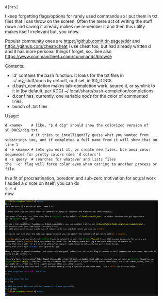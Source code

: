     d[ocs]

I keep forgetting flags/options for rarely used commands so I put them in txt files that I can throw on the screen.
Often the mere act of writing the stuff down and saving it already makes me remember it and then this utility makes itself irrelevant but, you know.

Popular community ones are https://github.com/tldr-pages/tldr and https://github.com/cheat/cheat
I use cheat too, but had already written d and it has more personal things I forget, so..
See also https://www.commandlinefu.com/commands/browse

Contents:
- 'd' contains the bash function. It looks for the txt files in ~/.my_stuff/docs by default, or if set, in $D_DOCS.
- d.bash_completion makes tab-completion work, source it, or symlink to it in (by default, per XDG) ~/.local/share/bash-completion/completions
- d.conf has, currently, one variable *nods* for the color of commented lines.
- bunch of .txt files

Usage:

    d <name>    # like, "$ d dig" should show the colorized version of $D_DOCS/dig.txt
                # it tries to intelligently guess what you wanted from substrings too, and if completed a full name from it will show that on line 1
    d -e <name> # lets you edit it, or create new files. Use ansi color sequences for pretty colors (see 'd colors')
    d -s query  # searches for whatever and lists files
    the '-c' flag will force color even when cat'ing to another process or file.

In a fit of procrastination, boredom and sub-zero motivation for actual work I added a d note on itself; you can do  
`$ d d`  
now.

![screenshot of usage](d_d.png)
